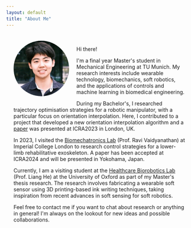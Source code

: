 ```yaml
---
layout: default
title: "About Me"
---
```


<style>
  .content {
    margin: 0 auto; /* Centers the text block horizontally */
    padding: 20px;
    max-width: 800px; /* Adjusts the maximum width of the text block */
  }

  .profile-photo {
    float: left; /* Positions the photo to the left */
    margin-right: 20px; /* Space between the photo and the text */
    width: 150px; /* Adjusts the width of the photo */
    height: auto; /* Keeps the aspect ratio intact */
    border-radius: 50%; /* Makes the photo circular */
    margin-bottom: 20px; /* Adds space below the photo if text is shorter than the photo */
  }
</style>

<div class="content">
  <img src="/assets/1698182793744 (1).jpg" alt="Profile Photo" class="profile-photo">
  <p>Hi there!</p>

  <p>I'm a final year Master's student in Mechanical Engineering at TU Munich. My research interests include wearable technology, biomechanics, soft robotics, and the applications of controls and machine learning in biomedical engineering.</p>

  <p>During my Bachelor's, I researched trajectory optimisation strategies for a robotic manipulator, with a particular focus on orientation interpolation. Here, I contributed to a project that developed a new orientation interpolation algorithm and a <a href="https://ieeexplore.ieee.org/document/10161346">paper</a> was presented at ICRA2023 in London, UK.</p>

  <p>In 2023, I visited the <a href="https://www.biomechatronicslab.co.uk/">Biomechatronics Lab</a> (Prof. Ravi Vaidyanathan) at Imperial College London to research control strategies for a lower-limb rehabilitative exoskeleton. A paper has been accepted at ICRA2024 and will be presented in Yokohama, Japan.</p>

  <p>Currently, I am a visiting student at the <a href="https://eng.ox.ac.uk/hbl/">Healthcare Biorobotics Lab</a> (Prof. Liang He) at the University of Oxford as part of my Master's thesis research. The research involves fabricating a wearable soft sensor using 3D printing-based ink writing techniques, taking inspiration from recent advances in soft sensing for soft robotics.</p>

  <p>Feel free to contact me if you want to chat about research or anything in general! I'm always on the lookout for new ideas and possible collaborations.</p>
</div>
